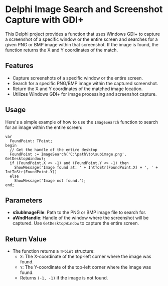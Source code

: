 # Delphi Image Search and Screenshot Capture with GDI+

This Delphi project provides a function that uses Windows GDI+ to capture a screenshot of a specific window or the entire screen and searches for a given PNG or BMP image within that screenshot. If the image is found, the function returns the X and Y coordinates of the match.

## Features

- Capture screenshots of a specific window or the entire screen.
- Search for a specific PNG/BMP image within the captured screenshot.
- Return the X and Y coordinates of the matched image location.
- Utilizes Windows GDI+ for image processing and screenshot capture.

## Usage

Here's a simple example of how to use the `ImageSearch` function to search for an image within the entire screen:

```delphi
var
  FoundPoint: TPoint;
begin
  // Get the handle of the entire desktop
  FoundPoint := ImageSearch('C:\path\to\subimage.png', GetDesktopWindow);
  if (FoundPoint.X <> -1) and (FoundPoint.Y <> -1) then
    ShowMessage('Image found at: ' + IntToStr(FoundPoint.X) + ', ' + IntToStr(FoundPoint.Y))
  else
    ShowMessage('Image not found.');
end;
```

## Parameters

- **sSubImageFile**: Path to the PNG or BMP image file to search for.
- **aWndHandle**: Handle of the window where the screenshot will be captured. Use `GetDesktopWindow` to capture the entire screen.

## Return Value

- The function returns a `TPoint` structure:
  - `X`: The X-coordinate of the top-left corner where the image was found.
  - `Y`: The Y-coordinate of the top-left corner where the image was found.
  - Returns `(-1, -1)` if the image is not found.

